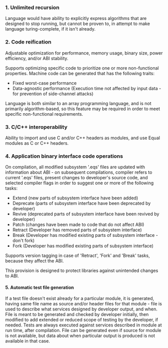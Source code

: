 ﻿### 1. Unlimited recursion
Language would have ability to explicitly express algorithms that are designed to stop running, but cannot be proven to, in attempt to make language turing-complete, if it isn't already.

### 2. Code reification
Adjustable optimization for performance, memory usage, binary size, power efficiency, and/or ABI stability.

Supports optimizing specific code to prioritize one or more non-functional properties. Machine code can be generated that has the following traits:

- Fixed worst-case performance
- Data-agnostic performance        (Execution time not affected by input data - for prevention of side-channel attacks)

Language is both similar to an array programming language, and is not primarily algorithm-based, so this feature may be required in order to meet specific non-functional requirements.

### 3. C/C++ interoperability

Ability to import and use C and/or C++ headers as modules, and use Equal modules as C or C++ headers.

### 4. Application binary interface code operations
On compilation, all modified subsystem '.eqs' files are updated with information about
ABI - on subsequent compilations, compiler refers to current '.eqs' files, present
changes to developer's source code, and selected compiler flags in order to suggest
one or more of the following tasks:

- Extend    (new parts of subsystem interface have been added)
- Deprecate (parts of subsystem interface have been deprecated by developer)
- Revive    (deprecated parts of subsystem interface have been revived by developer)
- Patch     (changes have been made to code that do not affect ABI)
- Retract   (Developer has removed parts of subsystem interface)
- Break     (Developer has modified existing parts of subsystem interface - don't fork)
- Fork      (Developer has modified existing parts of subsystem interface)

Supports version tagging in case of 'Retract', 'Fork' and 'Break' tasks,
because they affect the ABI.

This provision is designed to protect libraries against unintended changes to ABI.

#### 5. Automatic test file generation
If a test file doesn't exist already for a particular module, it is generated, having same file name as source and/or header files for that module - file is used to describe what services designed by developer output, and when. File is meant to be generated and checked by developer initially, then modified to add extended or reduced scope of testing by the developer, if needed. Tests are always executed against services described in module at run time, after compilation. File can be generated even if source for module is not available, but data about when particular output is produced is not available in that case.